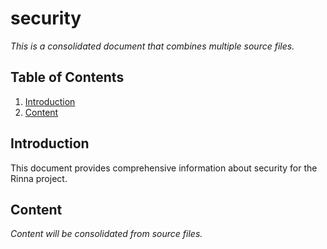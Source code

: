 # security

*This is a consolidated document that combines multiple source files.*

## Table of Contents

1. [Introduction](#introduction)
2. [Content](#content)

## Introduction

This document provides comprehensive information about security for the Rinna project.

## Content

*Content will be consolidated from source files.*
